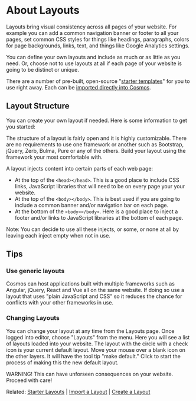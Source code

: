 # About Layouts

Layouts bring visual consistency across all pages of your website.  For example you can add a common navigation banner or footer to all your pages, set common CSS styles for things like headings, paragraphs, colors for page backgrounds, links, text, and things like Google Analytics settings.

You can define your own layouts and include as much or as little as you need. Or, choose not to use layouts at all if each page of your website is going to be distinct or unique.

There are a number of pre-built, open-source "[starter templates](https://github.com/CosmosSoftware/Cosmos.Cms/blob/main/Documentation/Layouts/StarterLayouts.md)" for you to use right away. Each can be [imported directly into Cosmos](https://github.com/CosmosSoftware/Cosmos.Cms/blob/main/Documentation/Layouts/Import.md).

## Layout Structure

You can create your own layout if needed. Here is some information to get you started:

The structure of a layout is fairly open and it is highly customizable. There are no requirements to use one framework or another such as Bootstrap, jQuery, Zerb, Bulma, Pure or any of the others. Build your layout using the framework your most comfortable with.

A layout injects content into certain parts of each web page:

* At the top of the `<head></head>`. This is a good place to include CSS links, JavaScript libraries that will need to be on every page your your website.
* At the top of the `<body></body>`. This is best used if you are going to include a common banner and/or navigation bar on each page.
* At the bottom of the `<body></body>`. Here is a good place to inject a footer and/or links to JavaScript libraries at the bottom of each page.

Note: You can decide to use all these injects, or some, or none at all by leaving each inject empty when not in use.

## Tips

### Use generic layouts
Cosmos can host applications built with multiple frameworks such as Angular, jQuery, React and Vue all on the same website. If doing so use a layout that uses "plain JavaScript and CSS" so it reduces the chance for conflicts with your other frameworks in use.

### Changing Layouts
You can change your layout at any time from the Layouts page.  Once logged into editor, choose "Layouts" from the menu.  Here you will see a list of layouts loaded into your website. The layout with the circle with a check icon is your current default layout.  Move your mouse over a blank icon on the other layers. It will have the tool tip "make default." Click to start the process of making this the new default layout.

WARNING! This can have unforseen consequences on your website. Proceed with care!

Related: [Starter Layouts](https://github.com/CosmosSoftware/Cosmos.Cms/blob/main/Documentation/Layouts/StarterLayouts.md) | [Import a Layout](https://github.com/CosmosSoftware/Cosmos.Cms/blob/main/Documentation/Layouts/Import.md) | [Create a Layout](https://github.com/CosmosSoftware/Cosmos.Cms/blob/main/Documentation/Layouts/Create.md)
